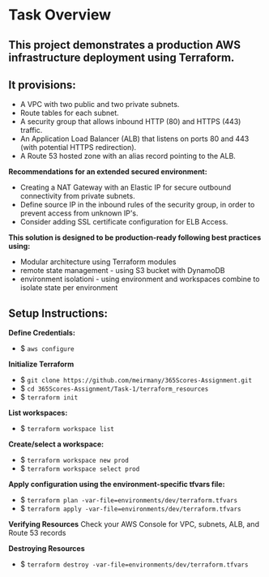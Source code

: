 # Task Overview
## This project demonstrates a production AWS infrastructure deployment using Terraform.  
## It provisions:
- A VPC with two public and two private subnets.
- Route tables for each subnet.
- A security group that allows inbound HTTP (80) and HTTPS (443) traffic.
- An Application Load Balancer (ALB) that listens on ports 80 and 443 (with potential HTTPS redirection).
- A Route 53 hosted zone with an alias record pointing to the ALB.

**Recommendations for an extended secured environment:**
- Creating a NAT Gateway with an Elastic IP for secure outbound connectivity from private subnets.
- Define source IP in the inbound rules of the security group, in order to prevent access from unknown IP's.
- Consider adding SSL certificate configuration for ELB Access.


**This solution is designed to be production-ready following best practices using:**
- Modular architecture using Terraform modules 
- remote state management - using S3 bucket with DynamoDB
- environment isolationi - using environment and workspaces combine to isolate state per environment

## Setup Instructions:

**Define Credentials:**
- $ `aws configure`

**Initialize Terraform**
- $ `git clone https://github.com/meirmany/365Scores-Assignment.git`
- $ `cd 365Scores-Assignment/Task-1/terraform_resources`
- $ `terraform init`

**List workspaces:**
- $ `terraform workspace list`

**Create/select a workspace:**
- $ `terraform workspace new prod`
- $ `terraform workspace select prod`


**Apply configuration using the environment-specific tfvars file:**
- $ `terraform plan -var-file=environments/dev/terraform.tfvars`
- $ `terraform apply -var-file=environments/dev/terraform.tfvars`

**Verifying Resources**
Check your AWS Console for VPC, subnets, ALB, and Route 53 records

**Destroying Resources**
- $ `terraform destroy -var-file=environments/dev/terraform.tfvars`
